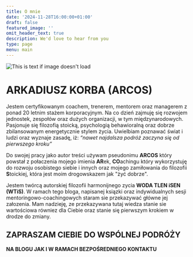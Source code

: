 ```yaml
---
title: O mnie
date: '2024-11-28T16:00:00+01:00'
draft: false
featured_image: ''
omit_header_text: true
description: We'd love to hear from you
type: page
menu: main
---
```


![This is text if image doesn't load](/images/arek.jpg "")
# ARKADIUSZ KORBA (ARCOS)
Jestem certyfikowanym coachem, trenerem, mentorem oraz managerem z ponad 20 letnim stażem korporacyjnym. 
Na co dzień zajmuję się rozwojem jednostek, zespołów oraz dużych  organizacji, w tym międzynarodowych.
Pasjonuje się filozofią stoicką, psychologią behawioralną oraz dobrze zbilansowanym energetycznie stylem życia.
Uwielbiam poznawać świat i ludzi oraz wyznaje zasadę, iż: *“nawet najdalsza podróż zaczyna się od pierwszego kroku”*

Do swojej pracy jako autor treści używam pseudonimu **ARCOS** który powstał z połaczenia mojego imienia **AR**ek, **CO**achingu który wykorzystuję 
do rozwoju osobistego siebie i innych oraz mojego zamiłowania do filozofii **S**toickiej, która jest moim drogowskazem jak "żyć dobrze".

Jestem twórcą autorskiej filozofii harmonijnego zycia **WODA TLEN iSEN (WTiS)**. 
W ramach tego bloga, napisanej ksiązki oraz indywidualnych sesji mentoringowo-coachingowych 
staram sie przekazywać główne jej załozenia. Mam nadzieję, ze przekazywana tutaj wiedza stanie 
sie wartościowa równiez dla Ciebie oraz stanie się pierwszym krokiem w drodze do zmiany.

## ZAPRASZAM CIEBIE DO WSPÓLNEJ PODRÓŻY
**NA BLOGU JAK I W RAMACH BEZPOŚREDNIEGO KONTAKTU**

